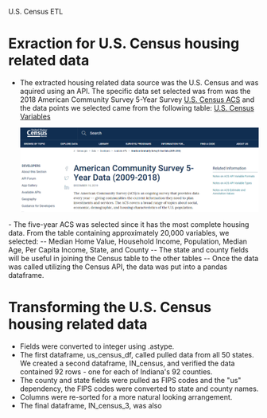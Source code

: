 U.S. Census ETL

# Exraction for U.S. Census housing related data
- The extracted housing related data source was the U.S. Census and was aquired using an API. The specific data set selected was from was the 2018 American Community Survey 5-Year Survey [U.S. Census ACS](https://www.census.gov/data/developers/data-sets/acs-5year.html) and the data points we selected came from the following table: [U.S. Census Variables](https://api.census.gov/data/2018/acs/acs5/variables.html)
    <p align="center">
  <img src="ACS_Screen_Shot.png">
</p>
- The five-year ACS was selected since it has the most complete housing data. From the table containing approximately 20,000 variables, we selected:
-- Median Home Value, Household Income, Population, Median Age, Per Capita Income, State, and County
-- The state and county fields will be useful in joining the Census table to the other tables
-- Once the data was called utilizing the Census API, the data was put into a pandas dataframe.

# Transforming the U.S. Census housing related data
- Fields were converted to integer using .astype.
- The first dataframe, us_census_df, called pulled data from all 50 states. We created a second dataframe, IN_census, and verified the data contained 92 rows - one for each of Indiana's 92 counties.
- The county and state fields were pulled as FIPS codes and the "us" dependency, the FIPS codes were converted to state and county names.
- Columns were re-sorted for a more natural looking arrangement.
- The final dataframe, IN_census_3, was also 
